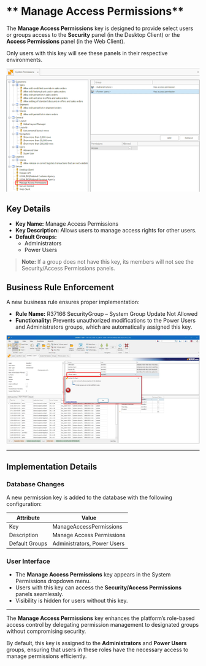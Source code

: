 # ** Manage Access Permissions**

The **Manage Access Permissions** key is designed to provide select users or groups access to the **Security** panel (in the Desktop Client) or the **Access Permissions** panel (in the Web Client). 

Only users with this key will see these panels in their respective environments.

![pictures](pictures/Manage_access_permissions.png)

## **Key Details**
- **Key Name:** Manage Access Permissions
- **Key Description:** Allows users to manage access rights for other users.
- **Default Groups:**
  - Administrators
  - Power Users

> **Note:** If a group does not have this key, its members will not see the Security/Access Permissions panels.

## **Business Rule Enforcement**
A new business rule ensures proper implementation:
- **Rule Name:** R37166 SecurityGroup – System Group Update Not Allowed
- **Functionality:** Prevents unauthorized modifications to the Power Users and Administrators groups, which are automatically assigned this key.

![pictures](pictures/Error_message.jpg)

---

## **Implementation Details**

### **Database Changes**
A new permission key is added to the database with the following configuration:

| Attribute        | Value                            |
|------------------|----------------------------------|
| Key              | ManageAccessPermissions         |
| Description      | Manage Access Permissions       |
| Default Groups   | Administrators, Power Users     |


### **User Interface**
- The **Manage Access Permissions** key appears in the System Permissions dropdown menu.
- Users with this key can access the **Security/Access Permissions** panels seamlessly.
- Visibility is hidden for users without this key.

---

The **Manage Access Permissions** key enhances the platform’s role-based access control by delegating permission management to designated groups without compromising security. 

By default, this key is assigned to the **Administrators** and **Power Users** groups, ensuring that users in these roles have the necessary access to manage permissions efficiently.
